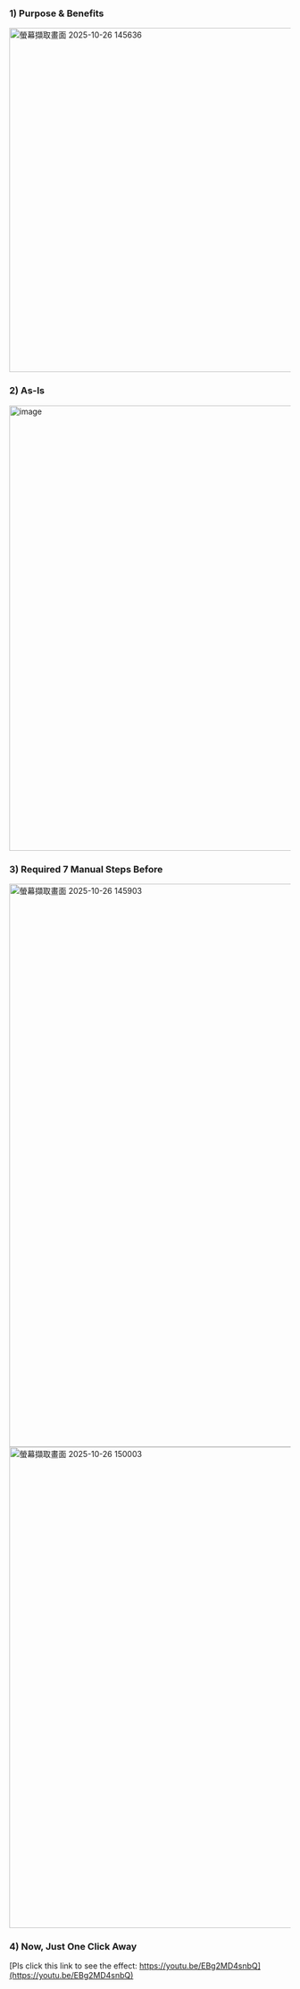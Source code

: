 ### 1) Purpose & Benefits

<img width="1596" height="616" alt="螢幕擷取畫面 2025-10-26 145636" src="https://github.com/user-attachments/assets/c8d3d34c-ebb6-490e-b600-0f1ef839a1d0" />




### 2) As-Is

<img width="740" height="797" alt="image" src="https://github.com/user-attachments/assets/4c965013-6141-41ce-96e5-caef255afef5" />


### 3) Required 7 Manual Steps Before
<img width="1223" height="1008" alt="螢幕擷取畫面 2025-10-26 145903" src="https://github.com/user-attachments/assets/14ba2440-735b-4b62-a32d-b4e5f784e41d" />
<img width="1224" height="861" alt="螢幕擷取畫面 2025-10-26 150003" src="https://github.com/user-attachments/assets/bdcc2ddd-4d4d-41cb-9fc9-58a2c973b971" />

### 4) Now, Just One Click Away
[Pls click this link to see the effect: https://youtu.be/EBg2MD4snbQ](https://youtu.be/EBg2MD4snbQ)
